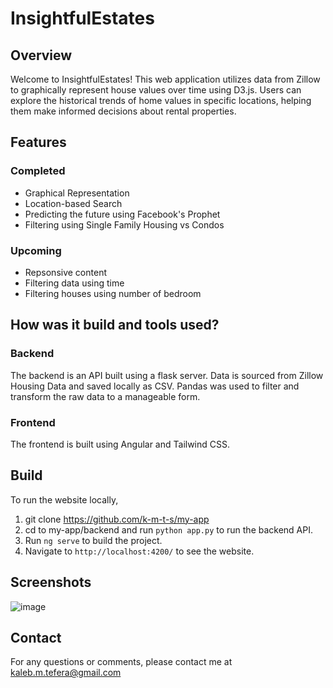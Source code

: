 # InsightfulEstates

## Overview

Welcome to InsightfulEstates! This web application utilizes data from Zillow to graphically represent house values over time using D3.js. Users can explore the historical trends of home values in specific locations, helping them make informed decisions about rental properties.

## Features

### Completed
- Graphical Representation
- Location-based Search
- Predicting the future using Facebook's Prophet
- Filtering using Single Family Housing vs Condos
### Upcoming 
- Repsonsive content
- Filtering data using time
- Filtering houses using number of bedroom

## How was it build and tools used?
### Backend
The backend is an API built using a flask server. Data is sourced from Zillow Housing Data and saved locally as CSV.
Pandas was used to filter and transform the raw data to a manageable form.

### Frontend
The frontend is built using Angular and Tailwind CSS. 

## Build
To run the website locally, 

1. git clone https://github.com/k-m-t-s/my-app
2. cd to my-app/backend and run `python app.py` to run the backend API.
3. Run `ng serve` to build the project.
4. Navigate to `http://localhost:4200/` to see the website.

## Screenshots
![image](https://github.com/k-m-t-s/my-app/assets/79454039/553c3d6e-8d71-4a0b-a613-838ee78475a1)

## Contact

For any questions or comments, please contact me at kaleb.m.tefera@gmail.com
